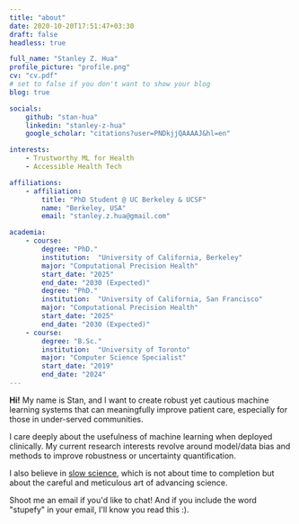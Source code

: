 ```yaml
---
title: "about"
date: 2020-10-20T17:51:47+03:30
draft: false
headless: true

full_name: "Stanley Z. Hua"
profile_picture: "profile.png"
cv: "cv.pdf"
# set to false if you don't want to show your blog
blog: true

socials:
    github: "stan-hua"
    linkedin: "stanley-z-hua"
    google_scholar: "citations?user=PNDkjjQAAAAJ&hl=en"

interests:
    - Trustworthy ML for Health
    - Accessible Health Tech

affiliations:
    - affiliation:
        title: "PhD Student @ UC Berkeley & UCSF"
        name: "Berkeley, USA"
        email: "stanley.z.hua@gmail.com"

academia:
    - course:
        degree: "PhD."
        institution:  "University of California, Berkeley"
        major: "Computational Precision Health"
        start_date: "2025"
        end_date: "2030 (Expected)"
        degree: "PhD."
        institution:  "University of California, San Francisco"
        major: "Computational Precision Health"
        start_date: "2025"
        end_date: "2030 (Expected)"
    - course:
        degree: "B.Sc."
        institution:  "University of Toronto"
        major: "Computer Science Specialist"
        start_date: "2019"
        end_date: "2024"
---
```


**Hi!** My name is Stan, and I want to create robust yet cautious machine learning systems that can meaningfully improve patient care, especially for those in under-served communities.

I care deeply about the usefulness of machine learning when deployed clinically. My current research interests revolve around model/data bias and methods to improve robustness or uncertainty quantification.

I also believe in [slow science](https://en.wikipedia.org/wiki/Slow_science), which is not about time to completion but about the careful and meticulous art of advancing science.

Shoot me an email if you'd like to chat! And if you include the word "stupefy" in your email, I'll know you read this :).